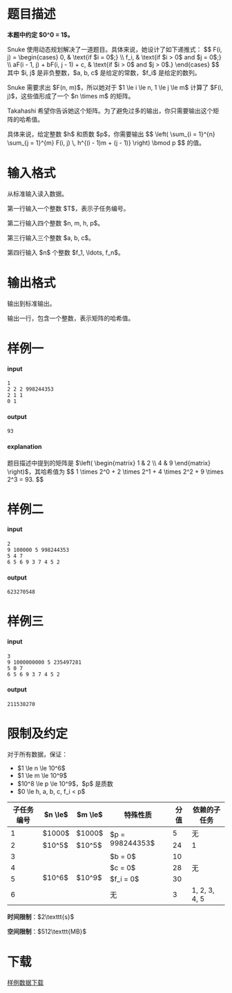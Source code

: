 # 题目描述

<p><strong>本题中约定 $0^0 = 1$。</strong></p>
<p>Snuke 使用动态规划解决了一道题目。具体来说，她设计了如下递推式：
$$
F(i, j) =
\begin{cases}
  0, &amp; \text{if $i = 0$;} \\
  f_i, &amp; \text{if $i &gt; 0$ and $j = 0$;} \\
  aF(i - 1, j) + bF(i, j - 1) + c, &amp; \text{if $i &gt; 0$ and $j &gt; 0$.}
\end{cases}
$$
其中 $i, j$ 是非负整数，$a, b, c$ 是给定的常数，$f_i$ 是给定的数列。</p>
<p>Snuke 需要求出 $F(n, m)$，所以她对于 $1 \le i \le n, 1 \le j \le m$ 计算了 $F(i, j)$，这些值形成了一个 $n \times m$ 的矩阵。</p>
<p>Takahashi 希望你告诉她这个矩阵。为了避免过多的输出，你只需要输出这个矩阵的哈希值。</p>
<p>具体来说，给定整数 $h$ 和质数 $p$，你需要输出
$$
\left(
\sum_{i = 1}^{n} \sum_{j = 1}^{m} F(i, j) \, h^{(i - 1)m + (j - 1)}
\right) \bmod p
$$
的值。</p>

# 输入格式


<p>从标准输入读入数据。</p>
<p>第一行输入一个整数 $T$，表示子任务编号。</p>
<p>第二行输入四个整数 $n, m, h, p$。</p>
<p>第三行输入三个整数 $a, b, c$。</p>
<p>第四行输入 $n$ 个整数 $f_1, \ldots, f_n$。</p>

# 输出格式


<p>输出到标准输出。</p>
<p>输出一行，包含一个整数，表示矩阵的哈希值。</p>

# 样例一


<h4>input</h4>
<pre><code class="sh_plain">1
2 2 2 998244353
2 1 1
0 1</code></pre>
<h4>output</h4>
<pre><code class="sh_plain">93</code></pre>
<h4>explanation</h4>
<p>题目描述中提到的矩阵是 $\left( \begin{matrix} 1 &amp; 2 \\ 4 &amp; 9 \end{matrix} \right)$，其哈希值为
$$
1 \times 2^0 + 2 \times 2^1 + 4 \times 2^2 + 9 \times 2^3 = 93.
$$</p>

# 样例二


<h4>input</h4>
<pre><code class="sh_plain">2
9 100000 5 998244353
5 4 7
6 5 6 9 3 7 4 5 2</code></pre>
<h4>output</h4>
<pre><code class="sh_plain">623270548</code></pre>

# 样例三


<h4>input</h4>
<pre><code class="sh_plain">3
9 1000000000 5 235497281
5 0 7
6 5 6 9 3 7 4 5 2</code></pre>
<h4>output</h4>
<pre><code class="sh_plain">211538270</code></pre>

# 限制及约定


<p>对于所有数据，保证：</p>
<ul><li>$1 \le n \le 10^6$</li>
<li>$1 \le m \le 10^9$</li>
<li>$10^8 \le p \le 10^9$，$p$ 是质数</li>
<li>$0 \le h, a, b, c, f_i &lt; p$</li>
</ul><div class="table-responsive">
<table class="table table-bordered table-text-center table-vertical-middle"><thead><tr><th rowspan="1">子任务编号</th><th rowspan="1">$n \le$</th><th rowspan="1">$m \le$</th><th rowspan="1">特殊性质</th><th rowspan="1">分值</th><th rowspan="1">依赖的子任务</th></tr></thead><tbody><tr><td rowspan="1">1</td><td rowspan="1">$1000$</td><td rowspan="1">$1000$</td><td rowspan="2">$p = 998244353$</td><td rowspan="1">5</td><td rowspan="1">无</td></tr><tr><td rowspan="1">2</td><td rowspan="1">$10^5$</td><td rowspan="1">$10^5$</td><td rowspan="1">24</td><td rowspan="1">1</td></tr><tr><td rowspan="1">3</td><td rowspan="4">$10^6$</td><td rowspan="4">$10^9$</td><td rowspan="1">$b = 0$</td><td rowspan="1">10</td><td rowspan="3">无</td></tr><tr><td rowspan="1">4</td><td rowspan="1">$c = 0$</td><td rowspan="1">28</td></tr><tr><td rowspan="1">5</td><td rowspan="1">$f_i = 0$</td><td rowspan="1">30</td></tr><tr><td rowspan="1">6</td><td rowspan="1">无</td><td rowspan="1">3</td><td rowspan="1">1, 2, 3, 4, 5</td></tr></tbody></table></div>

<p><strong>时间限制</strong>：$2\texttt{s}$</p>
<p><strong>空间限制</strong>：$512\texttt{MB}$</p>

# 下载


<p><a href="/download.php?type=problem&amp;id=420">样例数据下载</a></p>
